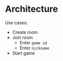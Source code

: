 # Architecture

Use cases:

- Create room
- Join room
  - Enter `game id`
  - Enter `nickname`
- Start game
